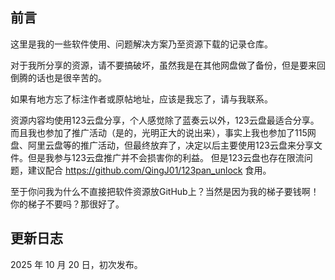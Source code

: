 ## 前言

这里是我的一些软件使用、问题解决方案乃至资源下载的记录仓库。

对于我所分享的资源，请不要搞破坏，虽然我是在其他网盘做了备份，但是要来回倒腾的话也是很辛苦的。

如果有地方忘了标注作者或原帖地址，应该是我忘了，请与我联系。

资源内容均使用123云盘分享，个人感觉除了蓝奏云以外，123云盘最适合分享。而且我也参加了推广活动（是的，光明正大的说出来），事实上我也参加了115网盘、阿里云盘等的推广活动，但最终放弃了，决定以后主要使用123云盘来分享文件。但是我参与123云盘推广并不会损害你的利益。
但是123云盘也存在限流问题，建议配合 https://github.com/QingJ01/123pan_unlock 食用。

至于你问我为什么不直接把软件资源放GitHub上？当然是因为我的梯子要钱啊！你的梯子不要吗？那很好了。


## 更新日志

2025 年 10 月 20 日，初次发布。


